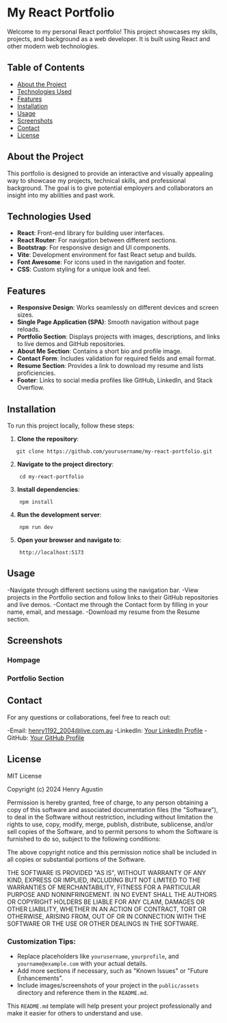 # My React Portfolio

Welcome to my personal React portfolio! This project showcases my skills, projects, and background as a web developer. It is built using React and other modern web technologies.

## Table of Contents
- [About the Project](#about-the-project)
- [Technologies Used](#technologies-used)
- [Features](#features)
- [Installation](#installation)
- [Usage](#usage)
- [Screenshots](#screenshots)
- [Contact](#contact)
- [License](#license)

## About the Project
This portfolio is designed to provide an interactive and visually appealing way to showcase my projects, technical skills, and professional background. The goal is to give potential employers and collaborators an insight into my abilities and past work.

## Technologies Used
- **React**: Front-end library for building user interfaces.
- **React Router**: For navigation between different sections.
- **Bootstrap**: For responsive design and UI components.
- **Vite**: Development environment for fast React setup and builds.
- **Font Awesome**: For icons used in the navigation and footer.
- **CSS**: Custom styling for a unique look and feel.

## Features
- **Responsive Design**: Works seamlessly on different devices and screen sizes.
- **Single Page Application (SPA)**: Smooth navigation without page reloads.
- **Portfolio Section**: Displays projects with images, descriptions, and links to live demos and GitHub repositories.
- **About Me Section**: Contains a short bio and profile image.
- **Contact Form**: Includes validation for required fields and email format.
- **Resume Section**: Provides a link to download my resume and lists proficiencies.
- **Footer**: Links to social media profiles like GitHub, LinkedIn, and Stack Overflow.

## Installation
To run this project locally, follow these steps:

1. **Clone the repository**:
```
   git clone https://github.com/yourusername/my-react-portfolio.git
```
2. **Navigate to the project directory**:
```
    cd my-react-portfolio
```
3. **Install dependencies**:
```
    npm install
```
4. **Run the development server**:
```
    npm run dev
```
5. **Open your browser and navigate to**:
```
    http://localhost:5173
```

## Usage
-Navigate through different sections using the navigation bar.
-View projects in the Portfolio section and follow links to their GitHub repositories and live demos.
-Contact me through the Contact form by filling in your name, email, and message.
-Download my resume from the Resume section.

## Screenshots
### Hompage


### Portfolio Section


## Contact
For any questions or collaborations, feel free to reach out:

-Email: henry1192_2004@live.com.au
-LinkedIn: [Your LinkedIn Profile](https://www.linkedin.com/in/henry-agustin-40896374/)
-GitHub: [Your GitHub Profile](https://github.com/Hagustin)

## License
MIT License

Copyright (c) 2024 Henry Agustin

Permission is hereby granted, free of charge, to any person obtaining a copy
of this software and associated documentation files (the "Software"), to deal
in the Software without restriction, including without limitation the rights
to use, copy, modify, merge, publish, distribute, sublicense, and/or sell
copies of the Software, and to permit persons to whom the Software is
furnished to do so, subject to the following conditions:

The above copyright notice and this permission notice shall be included in all
copies or substantial portions of the Software.

THE SOFTWARE IS PROVIDED "AS IS", WITHOUT WARRANTY OF ANY KIND, EXPRESS OR
IMPLIED, INCLUDING BUT NOT LIMITED TO THE WARRANTIES OF MERCHANTABILITY,
FITNESS FOR A PARTICULAR PURPOSE AND NONINFRINGEMENT. IN NO EVENT SHALL THE
AUTHORS OR COPYRIGHT HOLDERS BE LIABLE FOR ANY CLAIM, DAMAGES OR OTHER
LIABILITY, WHETHER IN AN ACTION OF CONTRACT, TORT OR OTHERWISE, ARISING FROM,
OUT OF OR IN CONNECTION WITH THE SOFTWARE OR THE USE OR OTHER DEALINGS IN THE
SOFTWARE.


### Customization Tips:
- Replace placeholders like `yourusername`, `yourprofile`, and `yourname@example.com` with your actual details.
- Add more sections if necessary, such as "Known Issues" or "Future Enhancements".
- Include images/screenshots of your project in the `public/assets` directory and reference them in the `README.md`.

This `README.md` template will help present your project professionally and make it easier for others to understand and use.
